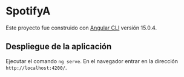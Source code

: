 # SpotifyA

Este proyecto fue construido con [Angular CLI](https://github.com/angular/angular-cli) versión 15.0.4.

## Despliegue de la aplicación

Ejecutar el comando `ng serve`. En el navegador entrar en la dirección `http://localhost:4200/`.



